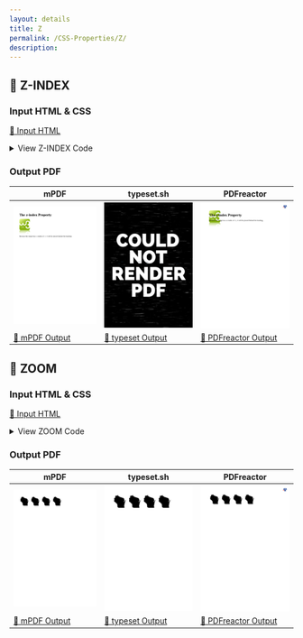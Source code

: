 ```yaml
---
layout: details
title: Z
permalink: /CSS-Properties/Z/
description: 
---
```




## 🔬 Z-INDEX

### Input HTML & CSS

[📄 Input HTML](https://raw.githubusercontent.com/azettl/compare.html2pdf.tools/master//html/CSS%20Properties/Z/z-index.html)

<details>
    <summary>
        View Z-INDEX Code
    </summary>
    <pre>
        <code>
            &lt;!DOCTYPE html&gt;
&lt;!-- Sample from https://www.w3schools.com/cssref/pr_pos_z-index.asp --&gt;
&lt;html lang=&quot;en&quot;&gt;
    &lt;head&gt;
        &lt;style&gt;
        img {
  position: absolute;
  left: 0px;
  top: 0px;
  z-index: -1;
}
        &lt;/style&gt;
    &lt;/head&gt;
    &lt;body&gt;
    
&lt;h1&gt;The z-index Property&lt;/h1&gt;

&lt;img src=&quot;https://www.w3schools.com/cssref/w3css.gif&quot; width=&quot;100&quot; height=&quot;140&quot;&gt;

&lt;p&gt;Because the image has a z-index of -1, it will be placed behind the heading.&lt;/p&gt;

    &lt;/body&gt;
&lt;/html&gt;
        </code>
    </pre>
</details>

### Output PDF

| mPDF | typeset.sh | PDFreactor |
|---------|---------|---------|
| ![mPDF Preview](mpdf__html_CSS_Properties_Z_z-index.html.png) | ![typeset Preview](typeset__html_CSS_Properties_Z_z-index.html.png) | ![PDFreactor Preview](pdfreactor__html_CSS_Properties_Z_z-index.html.png) |
| [📕 mPDF Output](mpdf__html_CSS_Properties_Z_z-index.html.pdf) | [📕 typeset Output](typeset__html_CSS_Properties_Z_z-index.html.pdf) | [📕 PDFreactor Output](pdfreactor__html_CSS_Properties_Z_z-index.html.pdf) |

## 🔬 ZOOM

### Input HTML & CSS

[📄 Input HTML](https://raw.githubusercontent.com/azettl/compare.html2pdf.tools/master//html/CSS%20Properties/Z/zoom.html)

<details>
    <summary>
        View ZOOM Code
    </summary>
    <pre>
        <code>
            &lt;!DOCTYPE html&gt;
&lt;!-- Sample from https://css-tricks.com/almanac/properties/z/zoom/ --&gt;
&lt;html lang=&quot;en&quot;&gt;
    &lt;head&gt;
        &lt;style&gt;
        img:nth-child(2) {
  zoom: 150%;
}
img:nth-child(3) {
  zoom: 1.8;
}
img:nth-child(4) {
  zoom: 0.2;
}
        &lt;/style&gt;
    &lt;/head&gt;
    &lt;body&gt;
        &lt;img src=&quot;https://s3-us-west-2.amazonaws.com/s.cdpn.io/3/wisconsin.svg&quot;&gt;
        &lt;img src=&quot;https://s3-us-west-2.amazonaws.com/s.cdpn.io/3/wisconsin.svg&quot;&gt;
        &lt;img src=&quot;https://s3-us-west-2.amazonaws.com/s.cdpn.io/3/wisconsin.svg&quot;&gt;
        &lt;img src=&quot;https://s3-us-west-2.amazonaws.com/s.cdpn.io/3/wisconsin.svg&quot;&gt;
    &lt;/body&gt;
&lt;/html&gt;
        </code>
    </pre>
</details>

### Output PDF

| mPDF | typeset.sh | PDFreactor |
|---------|---------|---------|
| ![mPDF Preview](mpdf__html_CSS_Properties_Z_zoom.html.png) | ![typeset Preview](typeset__html_CSS_Properties_Z_zoom.html.png) | ![PDFreactor Preview](pdfreactor__html_CSS_Properties_Z_zoom.html.png) |
| [📕 mPDF Output](mpdf__html_CSS_Properties_Z_zoom.html.pdf) | [📕 typeset Output](typeset__html_CSS_Properties_Z_zoom.html.pdf) | [📕 PDFreactor Output](pdfreactor__html_CSS_Properties_Z_zoom.html.pdf) |


